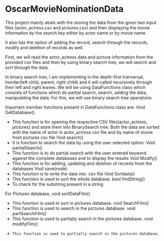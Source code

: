 # OscarMovieNominationData

This project mainly deals with the storing the data from the given two input files (actor_actress.csv and pictures.csv) 
and then displaying the movie information by the search key either by actor name or by movie name.

It also has the option of adding the record, search through the records, modify and deletion of records as well.

First, we will read the actor_actress data and picture information from the provided csv files and then by using binary search tree, 
we will search and sort through the data.

In binary search tree, I am implementing in the depth-first tranversal, Inorder(left child, parent, right child) and 
it will called recursively through their left and right leaves. We will be using DataFunctions class which consists of functions 
which do partial search, search, adding the data, manipulating the data. For this, we will use binary search tree operations

Important member functions present in DataFunctions class are:
Void GetDatabase()	
  - This function is for opening the respective CSV files(actor_actress, pictures) and store them into BinarySearch tree. 
    Both the data are sorted with the name of actor in actor_actress csv file and by name of movie from pictures csv file
Void search()
  -	It is function to search the data by using the user selected option.
Void partialSearch()
  -	This function is to do partial search with the user entered keyword against the complete databases and to display the results
Void Modify()
  -	This function is for adding, updating and deletion of records from the databases
Void save(node)
  -	This function is to write the data into .csv file
Void Sortdata()
  -	This function is used to sort the whole database. 
bool findString()
  -	To check for the substring present in a string
  
For Pictures database,
void sortDataFilm()
  -	This function is used to sort in pictures database. 
void SearchFilm()
  -	This function is used to search in the pictures database.
void partSearchFilm()
  -	This function is used to partially search in the pictures database.
void modifyFilm()
  -	    This function is used to partially search in the pictures database.

